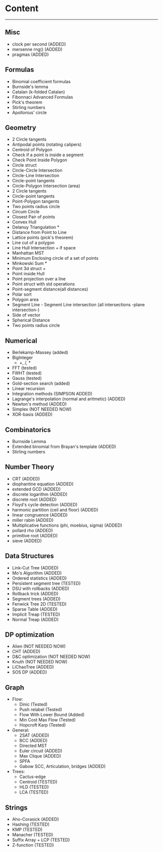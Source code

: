 # Content
---

## Misc
- clock per second (ADDED)
- mersenne rng() (ADDED)
- pragmas (ADDED)

## Formulas 
- Binomial coefficient formulas
- Burnside's lemma
- Catalan (k-folded Catalan)
- Fibonnaci Advanced Formulas
- Pick's theorem
- Stirling numbers 
- Apollonius' circle

## Geometry
- 2 Circle tangents
- Antipodal points (rotating calipers)
- Centroid of Polygon
- Check if a point is inside a segment
- Check Point Inside Polygon
- Circle struct
- Circle-Circle Intersection
- Circle-Line Intersection
- Circle-point tangents
- Circle-Polygon Intersection (area)
- 2 Circle tangents
- Circle-point tangents
- Point-Polygon tangents
- Two points radius circle
- Circum Circle
- Closest Pair of points
- Convex Hull
- Delanuy Triangulation * 
- Distance from Point to Line
- Lattice points (pick's theorem)
- Line cut of a polygon
- Line Hull Intersection + if space
- Manhattan MST
- Minimum Enclosing circle of a set of points
- Minkowski Sum * 
- Point 3d struct +
- Point inside Hull 
- Point projection over a line
- Point struct with std operations
- Point-segment distance(all distances)
- Polar sort
- Polygon area
- Segment Line - Segment Line intersection (all intersections -plane intersection-)
- Side of vector
- Spherical Distance
- Two points radius circle

## Numerical
- Berlekamp-Massey (added)
- BigInteger
    - +, /, *
- FFT (tested)
- FWHT (tested)
- Gauss (tested)
- Gold-section search (added)
- Linear recursion 
- Integration methods (SIMPSON ADDED)
- Lagrange's interpolation (normal and aritmetic) (ADDED)
- Newton's method (ADDED)
- Simplex (NOT NEEDED NOW)
- XOR-basis (ADDED)

## Combinatorics
- Burnside Lemma
- Extended binomial from Brayan's template (ADDED)
- Stirling numbers 

## Number Theory
- CRT (ADDED)
- diophantine equation (ADDED)
- extended GCD (ADDED)
- discrete logarithm (ADDED)
- discrete root (ADDED)
- Floyd's cycle detection (ADDED)
- harmonic partition (ceil and floor) (ADDED)
- linear congruence (ADDED)
- miller rabin (ADDED)
- Multiplicative functions (phi, moebius, sigma) (ADDED)
- pollard rho (ADDED)
- primitive root (ADDED)
- sieve (ADDED)

## Data Structures
- Link-Cut Tree (ADDED)
- Mo's Algorithm (ADDED)
- Ordered statistics (ADDED)
- Persistent segment tree (TESTED)
- DSU with rollbacks (ADDED)
- Rollback trick (ADDED)
- Segment trees (ADDED)
- Fenwick Tree 2D (TESTED)
- Sparse Table (ADDED)
- Implicit Treap (TESTED)
- Normal Treap (ADDED)

## DP optimization
- Alien (NOT NEEDED NOW)
- CHT (ADDED)
- D&C optimization (NOT NEEDED NOW)
- Knuth (NOT NEEDED NOW)
- LiChaoTree (ADDED)
- SOS DP (ADDED)

## Graph
- Flow:
    - Dinic (Tested)
    - Push relabel (Tested)
    - Flow With Lower Bound	(Added)
    - Min Cost Max Flow (Tested)
    - Hopcroft Karp (Tested)
- General:
    - 2SAT (ADDED)
    - BCC (ADDED)
    - Directed MST
    - Euler circuit (ADDED)
    - Max Clique (ADDED)
    - SPFA
    - Gabow SCC, Articulation, bridges (ADDED)
- Trees:
    - Cactus-edge
    - Centroid (TESTED)
    - HLD (TESTED)
    - LCA (TESTED)
    
## Strings
- Aho-Corasick (ADDED)
- Hashing (TESTED)
- KMP (TESTED)
- Manacher (TESTED)
- Suffix Array + LCP (TESTED)
- Z-function (TESTED)